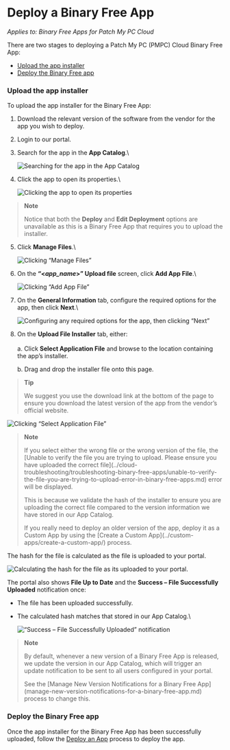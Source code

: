 # Deploy a Binary Free App

_Applies to: Binary Free Apps for Patch My PC Cloud_

There are two stages to deploying a Patch My PC (PMPC) Cloud Binary Free App:

* [Upload the app installer](deploy-a-binary-free-app.md#upload-the-app-installer)
* [Deploy the Binary Free app](deploy-a-binary-free-app.md#deploy-the-binary-free-app)

### Upload the app installer

To upload the app installer for the Binary Free App:

1. Download the relevant version of the software from the vendor for the app you wish to deploy.
2. Login to our portal.
3.  Search for the app in the **App Catalog**.\\

    ![Searching for the app in the App Catalog](../../.gitbook/assets/image-\(443\).png)
4.  Click the app to open its properties.\\

    ![Clicking the app to open its properties](../../.gitbook/assets/image-\(444\).png)

> **Note**
>
> Notice that both the **Deploy** and **Edit Deployment** options are unavailable as this is a Binary Free App that requires you to upload the installer.

5.  Click **Manage Files**.\\

    ![Clicking “Manage Files”](../../.gitbook/assets/image-\(445\).png)
6.  On the **“<**_**app\_name**_**>” Upload file** screen, click **Add App File**.\\

    ![Clicking “Add App File”](../../.gitbook/assets/image-\(446\).png)
7.  On the **General Information** tab, configure the required options for the app, then click **Next**.\\

    ![Configuring any required options for the app, then clicking “Next”](../../.gitbook/assets/image-\(447\).png)
8.  On the **Upload File Installer** tab, either:\
    \
    a. Click **Select Application File** and browse to the location containing the app’s installer.

    b. Drag and drop the installer file onto this page.

> **Tip**
>
> We suggest you use the download link at the bottom of the page to ensure you download the latest version of the app from the vendor’s official website.

![Clicking “Select Application File”](../../.gitbook/assets/image-\(448\).png)

> **Note**
>
> If you select either the wrong file or the wrong version of the file, the \[Unable to verify the file you are trying to upload. Please ensure you have uploaded the correct file]\(../cloud-troubleshooting/troubleshooting-binary-free-apps/unable-to-verify-the-file-you-are-trying-to-upload-error-in-binary-free-apps.md) error will be displayed.
>
> This is because we validate the hash of the installer to ensure you are uploading the correct file compared to the version information we have stored in our App Catalog.
>
> If you really need to deploy an older version of the app, deploy it as a Custom App by using the \[Create a Custom App]\(../custom-apps/create-a-custom-app/) process.

The hash for the file is calculated as the file is uploaded to your portal.

![Calculating the hash for the file as its uploaded to your portal.](../../.gitbook/assets/image-\(2049\).png)

The portal also shows **File Up to Date** and the **Success – File Successfully Uploaded** notification once:

* The file has been uploaded successfully.
*   The calculated hash matches that stored in our App Catalog.\\

    ![“Success – File Successfully Uploaded” notification](../../.gitbook/assets/image-\(2050\).png)

> **Note**
>
> By default, whenever a new version of a Binary Free App is released, we update the version in our App Catalog, which will trigger an update notification to be sent to all users configured in your portal.
>
> See the \[Manage New Version Notifications for a Binary Free App]\(manage-new-version-notifications-for-a-binary-free-app.md) process to change this.

### Deploy the Binary Free app

Once the app installer for the Binary Free App has been successfully uploaded, follow the [Deploy an App](../cloud-deployments/deploying-an-app-using-cloud/) process to deploy the app.
